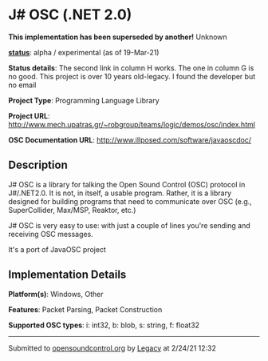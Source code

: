 # J# OSC (.NET 2.0)

**This implementation has been superseded by another!**
Unknown

**[status](https://ccrma.stanford.edu/~matt/OSC/implementation-status.html)**: alpha / experimental (as of 19-Mar-21)

**Status details**: 
The second link in column H works. The one in column G is no good. This project is over 10 years old-legacy. I found the developer but no email

**Project Type**: Programming Language Library

**Project URL**: <http://www.mech.upatras.gr/~robgroup/teams/logic/demos/osc/index.html>

**OSC Documentation URL**: <http://www.illposed.com/software/javaoscdoc/>

## Description

J# OSC is a library for talking the Open Sound Control (OSC) protocol in J#/.NET2.0. It is not, in itself, a usable program. Rather, it is a library designed for building programs that need to communicate over OSC (e.g., SuperCollider, Max/MSP, Reaktor, etc.) <p> J# OSC is very easy to use: with just a couple of lines you're sending and receiving OSC messages. <p> It's a port of JavaOSC project

## Implementation Details

**Platform(s)**: Windows, Other

**Features**: Packet Parsing, Packet Construction

**Supported OSC types**: i: int32, b: blob, s: string, f: float32

---
Submitted to [opensoundcontrol.org](https://opensoundcontrol.org) by [Legacy](https://web.archive.org) at 2/24/21 12:32
